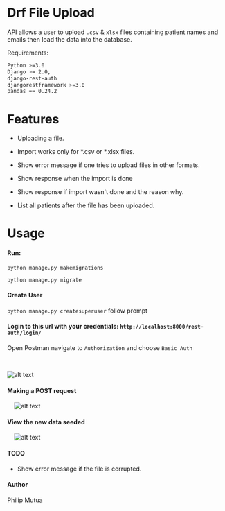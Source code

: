 # Drf File Upload

API allows a user to upload `.csv` & `xlsx` files containing patient names and emails then load the data into the database.

Requirements:
```bash
Python >=3.0
Django >= 2.0,
django-rest-auth
djangorestframework >=3.0
pandas == 0.24.2
```

# Features

- Uploading a file.

- Import works only for *.csv or *.xlsx files.

- Show error message if one tries to upload files in other formats.

- Show response when the import is done

- Show response if import wasn't done and the reason why.

- List all patients after the file has been uploaded.


# Usage 

#### Run:

`python manage.py makemigrations`

`python manage.py migrate`


#### Create User

`python manage.py createsuperuser` follow prompt


#### Login to this url with your credentials: `http://localhost:8000/rest-auth/login/`
Open Postman navigate to `Authorization` and choose  `Basic Auth`
&nbsp;

&nbsp;

![alt text](/static/postman.PNG)


#### Making a POST request
&nbsp;
&nbsp;
![alt text](/static/postman01.PNG)

#### View the new data seeded 
&nbsp;
&nbsp;
![alt text](/static/postman03.PNG)

#### TODO 

- Show error message if the file is corrupted.



#### Author 

Philip Mutua 
